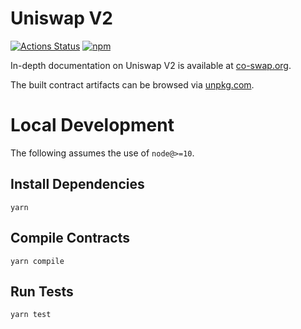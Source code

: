 # Uniswap V2

[![Actions Status](https://github.com/Uniswap/co-swap-v2-periphery/workflows/CI/badge.svg)](https://github.com/Uniswap/co-swap-v2-periphery/actions)
[![npm](https://img.shields.io/npm/v/@co-swap/v2-periphery?style=flat-square)](https://npmjs.com/package/@co-swap/v2-periphery)

In-depth documentation on Uniswap V2 is available at [co-swap.org](https://co-swap.org/docs).

The built contract artifacts can be browsed via [unpkg.com](https://unpkg.com/browse/@co-swap/v2-periphery@latest/).

# Local Development

The following assumes the use of `node@>=10`.

## Install Dependencies

`yarn`

## Compile Contracts

`yarn compile`

## Run Tests

`yarn test`
